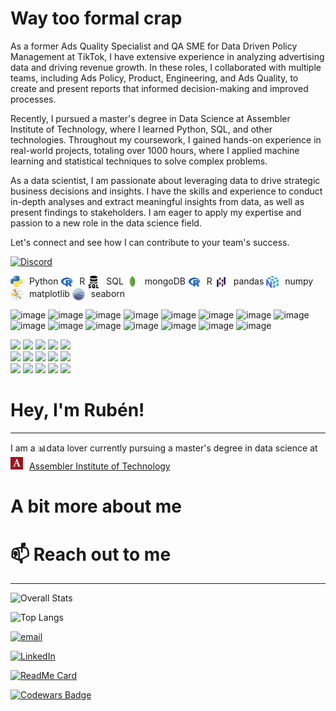 # Way too formal crap

As a former Ads Quality Specialist and QA SME for Data Driven Policy Management at TikTok, I have extensive experience in analyzing advertising data and driving revenue growth. In these roles, I collaborated with multiple teams, including Ads Policy, Product, Engineering, and Ads Quality, to create and present reports that informed decision-making and improved processes.

Recently, I pursued a master's degree in Data Science at Assembler Institute of Technology, where I learned Python, SQL, and other technologies. Throughout my coursework, I gained hands-on experience in real-world projects, totaling over 1000 hours, where I applied machine learning and statistical techniques to solve complex problems.

As a data scientist, I am passionate about leveraging data to drive strategic business decisions and insights. I have the skills and experience to conduct in-depth analyses and extract meaningful insights from data, as well as present findings to stakeholders. I am eager to apply my expertise and passion to a new role in the data science field.

Let's connect and see how I can contribute to your team's success.

<a href="https://discord.gg/user/Ruben Tenreiro#9860">![Discord](https://img.shields.io/badge/Discord-%235865F2.svg?style=for-the-badge&logo=discord&logoColor=white)</a>

<p>
    
<img src="images/python.png" style="vertical-align:middle; margin-right: 6px; display: inline-block; width: 20px; height: 20px;">
<span style="display: inline-block;">Python</span>

    
<img src="images/r.png" style="vertical-align:middle; margin-right: 6px; display: inline-block; width: 20px; height: 20px;">
<span style="display: inline-block;">R</span>
    
<img src="images/sql.png" style="vertical-align:middle; margin-right: 6px; display: inline-block; width: 20px; height: 20px;">
<span style="display: inline-block;">SQL</span>
    
<img src="images/mongodb.png" style="vertical-align:middle; margin-right: 6px; display: inline-block; width: 20px; height: 20px;">
<span style="display: inline-block;">mongoDB</span>
    
<img src="images/r.png" alt="python" style="vertical-align:middle; margin-right: 6px; display: inline-block; width: 20px; height: 20px;">
<span style="display: inline-block;">R</span>
    
<img src="images/pandas.png" style="vertical-align:middle; margin-right: 6px; display: inline-block; width: 20px; height: 20px;">
<span style="display: inline-block;">pandas</span>
    
<img src="images/numpy.png" style="vertical-align:middle; margin-right: 6px; display: inline-block; width: 20px; height: 20px;">
<span style="display: inline-block;">numpy</span>
 
<img src="images/plt.png" style="vertical-align:middle; margin-right: 6px; display: inline-block; width: 20px; height: 20px;">
<span style="display: inline-block;">matplotlib</span>
    
<img src="images/sns.png" style="vertical-align:middle; margin-right: 6px; display: inline-block; width: 20px; height: 20px;">
<span style="display: inline-block;">seaborn</span>
    
</p>


![image](https://img.shields.io/badge/conda-342B029.svg?&style=for-the-badge&logo=anaconda&logoColor=white)
![image](https://img.shields.io/badge/Jupyter-F37626.svg?&style=for-the-badge&logo=Jupyter&logoColor=white)
![image](https://img.shields.io/badge/MySQL-005C84?style=for-the-badge&logo=mysql&logoColor=white)
![image](https://img.shields.io/badge/MongoDB-4EA94B?style=for-the-badge&logo=mongodb&logoColor=white)
![image](https://img.shields.io/badge/Neo4j-018bff?style=for-the-badge&logo=neo4j&logoColor=white)
![image](https://img.shields.io/badge/Python-FFD43B?style=for-the-badge&logo=python&logoColor=blue)
![image](https://img.shields.io/badge/Pandas-2C2D72?style=for-the-badge&logo=pandas&logoColor=white)
![image](https://img.shields.io/badge/Numpy-777BB4?style=for-the-badge&logo=numpy&logoColor=white)
![image](https://img.shields.io/badge/SciPy-654FF0?style=for-the-badge&logo=SciPy&logoColor=white)
![image](https://img.shields.io/badge/scikit_learn-F7931E?style=for-the-badge&logo=scikit-learn&logoColor=white)
![image](https://img.shields.io/badge/TensorFlow-FF6F00?style=for-the-badge&logo=tensorflow&logoColor=white)
![image](https://img.shields.io/badge/PyTorch-EE4C2C?style=for-the-badge&logo=pytorch&logoColor=white)
![image](https://img.shields.io/badge/R-276DC3?style=for-the-badge&logo=r&logoColor=white)
![image](https://img.shields.io/badge/PowerBI-F2C811?style=for-the-badge&logo=Power%20BI&logoColor=white)
![image](https://img.shields.io/badge/Microsoft_Excel-217346?style=for-the-badge&logo=microsoft-excel&logoColor=white)


<div>
    <img src="https://img.shields.io/badge/conda-342B029.svg?&style=for-the-badge&logo=anaconda&logoColor=white">
    <img src="https://img.shields.io/badge/Jupyter-F37626.svg?&style=for-the-badge&logo=Jupyter&logoColor=white">
    <img src="https://img.shields.io/badge/MySQL-005C84?style=for-the-badge&logo=mysql&logoColor=white">
    <img src="https://img.shields.io/badge/MongoDB-4EA94B?style=for-the-badge&logo=mongodb&logoColor=white">
    <img src="https://img.shields.io/badge/Neo4j-018bff?style=for-the-badge&logo=neo4j&logoColor=white">
    <br>
    <img src="https://img.shields.io/badge/Python-FFD43B?style=for-the-badge&logo=python&logoColor=blue">
    <img src="https://img.shields.io/badge/Pandas-2C2D72?style=for-the-badge&logo=pandas&logoColor=white">
    <img src="https://img.shields.io/badge/Numpy-777BB4?style=for-the-badge&logo=numpy&logoColor=white">
    <img src="https://img.shields.io/badge/SciPy-654FF0?style=for-the-badge&logo=SciPy&logoColor=white">
    <img src="https://img.shields.io/badge/scikit_learn-F7931E?style=for-the-badge&logo=scikit-learn&logoColor=white">
    <br>
    <img src="https://img.shields.io/badge/TensorFlow-FF6F00?style=for-the-badge&logo=tensorflow&logoColor=white">
    <img src="https://img.shields.io/badge/PyTorch-EE4C2C?style=for-the-badge&logo=pytorch&logoColor=white">
    <img src="https://img.shields.io/badge/R-276DC3?style=for-the-badge&logo=r&logoColor=white">
    <img src="https://img.shields.io/badge/PowerBI-F2C811?style=for-the-badge&logo=Power%20BI&logoColor=white">
    <img src="https://img.shields.io/badge/Microsoft_Excel-217346?style=for-the-badge&logo=microsoft-excel&logoColor=white">
</div>


# Hey, I'm Rubén!
***

I am a 📊data lover currently pursuing a master's degree in data science at <img src="images/assembler.png" style="vertical-align:right; margin-right: 6px; display: inline-block; width: 20px; height: 20px;"> <a href="https://assemblerinstitute.com/">Assembler Institute of Technology</a>


# A bit more about me



# 📫 Reach out to me
***


<!--
**yourssincerely/yourssincerely** is a ✨ _special_ ✨ repository because its `README.md` (this file) appears on your GitHub profile.

Here are some ideas to get you started:

- 🔭 I’m currently working on ...
- 🌱 I’m currently learning ...
- 👯 I’m looking to collaborate on ...
- 🤔 I’m looking for help with ...
- 💬 Ask me about ...
- 📫 How to reach me: ...
- 😄 Pronouns: ...
- ⚡ Fun fact: ...
-->


![Overall Stats](https://github-readme-stats.vercel.app/api?username=yourssincerely&count_private=true&show_icons=true&hide=contribs)

![Top Langs](https://github-readme-stats.vercel.app/api/top-langs/?username=yourssincerely&layout=compact)

<a href="mailto:rtespineira@outlook.com">![email](https://img.shields.io/badge/Gmail-D14836?style=for-the-badge&logo=gmail&logoColor=white)</a> 

<a href="https://www.linkedin.com/in/rubentenreiro/">![LinkedIn](https://img.shields.io/badge/LinkedIn-0077B5?style=for-the-badge&logo=linkedin&logoColor=white)</a>

[![ReadMe Card](https://github-readme-stats.vercel.app/api/pin/?username=yourssincerely&repo=linkedin)](https://github.com/yourssincerely/linkedin)

[![Codewars Badge](https://www.codewars.com/users/yourssincerely/badges/large)](https://www.codewars.com/users/dhanushka)
